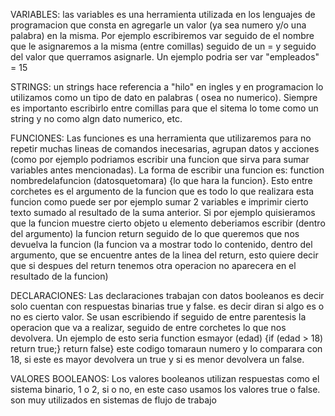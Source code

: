 
VARIABLES: las variables es una herramienta utilizada en los lenguajes de programacion que consta en agregarle un valor (ya sea numero y/o una palabra) en la misma. Por ejemplo escribiremos var seguido de el nombre que le asignaremos a la misma (entre comillas) seguido de un = y seguido del valor que querramos asignarle.                                        Un ejemplo podria ser var "empleados" = 15

STRINGS: un strings hace referencia a "hilo" en ingles y en programacion lo utilizamos como un tipo de dato en palabras ( osea no numerico). Siempre es importanto escribirlo entre comillas para que el sitema lo tome como un string y no como algn dato numerico, etc.

FUNCIONES: Las funciones es una herramienta que utilizaremos para no repetir muchas lineas de comandos inecesarias, agrupan datos y acciones (como por ejemplo podriamos escribir una funcion que sirva para sumar variables antes mencionadas). La forma de escribir una funcion es:  function nombredelafuncion (datosquetomara) {lo que hara la funcion}. Esto entre corchetes es el argumento de la funcion que es todo lo que realizara esta funcion  como puede ser por ejemplo sumar 2 variables e imprimir cierto texto sumado al resultado de la suma anterior. Si por ejemplo quisieramos que la funcion muestre cierto objeto u elemento  deberiamos escribir (dentro del argumento) la funcion return seguido de lo que queremos que nos devuelva la funcion (la funcion va a mostrar todo lo contenido, dentro del argumento, que se encuentre antes de la linea del return, esto quiere decir que si despues del return tenemos otra operacion no aparecera en el resultado de la funcion)

DECLARACIONES: Las declaraciones trabajan con datos booleanos es decir solo cuentan con respuestas binarias true y false. es decir diran si algo es o no es cierto valor. Se usan escribiendo if seguido de entre parentesis la operacion que va a realizar, seguido de entre corchetes lo que nos devolvera.                                                               Un ejemplo de esto seria   function esmayor (edad) {if (edad > 18) return true;} return false}  este codigo tomaraun numero y lo comparara con 18, si este es mayor devolvera un true y si es menor devolvera un false.

VALORES BOOLEANOS: Los valores booleanos utilizan respuestas como el sistema binario, 1 o 2, si o no, en este caso usamos los valores true o false. son muy utilizados en sistemas de flujo de trabajo 